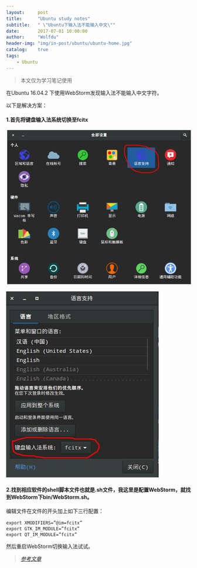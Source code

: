 ```yaml
---
layout:     post
title:      "Ubuntu study notes"
subtitle:   " \"Ubuntu下输入法不能输入中文\""
date:       2017-07-01 10:00:00
author:     "Wolfdu"
header-img: "img/in-post/ubuntu/ubuntu-home.jpg"
catalog:    true
tags:
    - Ubuntu
---
```


> 本文仅为学习笔记使用

在Ubuntu 16.04.2 下使用WebStorm发现输入法不能输入中文字符。

以下是解决方案：

#### 1.首先将键盘输入法系统切换至fcitx

![java-javascript](/img/in-post/ubuntu/input-setting/language-setting.png)

![java-javascript](/img/in-post/ubuntu/input-setting/language-setting-fcitx.png)

#### 2.找到相应软件的shell脚本文件也就是.sh文件，我这里是配置WebStorm，就找到WebStorm下bin/WebStorm.sh。

编辑文件在文件的开头加上如下三行配置：

    export XMODIFIERS=”@im=fcitx”
    export GTK_IM_MODULE=”fcitx”
    export QT_IM_MODULE=”fcitx”

然后重启WebStorm切换输入法试试。

> [*参考文章*](http://blog.csdn.net/asdwkl2584561379/article/details/46375325)